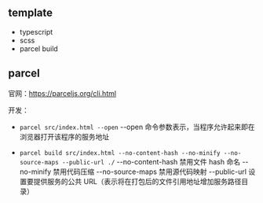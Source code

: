 ## template
- typescript
- scss
- parcel build

## parcel
官网：https://parceljs.org/cli.html

开发：
- `parcel src/index.html --open`
--open 命令参数表示，当程序允许起来即在浏览器打开该程序的服务地址

- `parcel build src/index.html --no-content-hash --no-minify --no-source-maps --public-url ./`
--no-content-hash 禁用文件 hash 命名
--no-minify 禁用代码压缩
--no-source-maps 禁用源代码映射
--public-url 设置要提供服务的公共 URL（表示将在打包后的文件引用地址增加服务路径目录）
